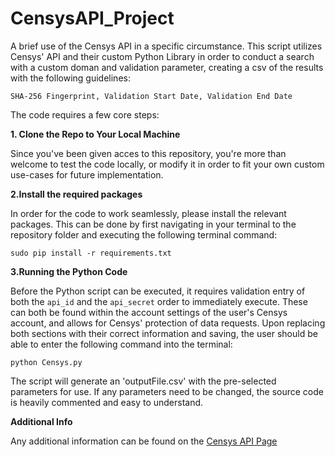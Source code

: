 # CensysAPI_Project
A brief use of the Censys API in a specific circumstance.
This script utilizes Censys' API and their custom Python Library in order to 
conduct a search with a custom doman and validation parameter, creating a csv of the results 
with the following guidelines:

`SHA-256 Fingerprint, Validation Start Date, Validation End Date`

The code requires a few core steps:

**1. Clone the Repo to Your Local Machine**

Since you've been given acces to this repository, you're more than welcome to test the code locally, or modify it
in order to fit your own custom use-cases for future implementation.

**2.Install the required packages**

In order for the code to work seamlessly, please install the relevant packages. This can be done by
first navigating in your terminal to the repository folder and
executing the following terminal command:

`sudo pip install -r requirements.txt`

**3.Running the Python Code**

Before the Python script can be executed, it requires validation entry of both the `api_id` and the `api_secret` order to immediately execute. These can both be found within the account settings of the user's Censys account, and allows for Censys' protection of data requests. Upon replacing both sections with their correct information and saving, the user should be able to enter the following command into the terminal:

`python Censys.py`

The script will generate an 'outputFile.csv' with the pre-selected parameters for use. If any parameters need to be changed,
the source code is heavily commented and easy to understand.



**Additional Info**

Any additional information can be found on the [Censys API Page](https://censys.io/api)
